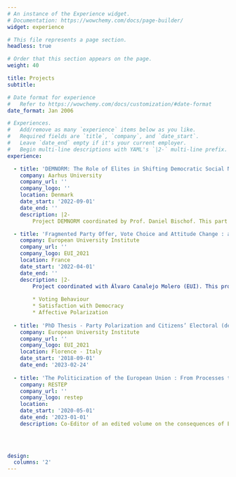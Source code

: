 ```yaml
---
# An instance of the Experience widget.
# Documentation: https://wowchemy.com/docs/page-builder/
widget: experience

# This file represents a page section.
headless: true

# Order that this section appears on the page.
weight: 40

title: Projects
subtitle:

# Date format for experience
#   Refer to https://wowchemy.com/docs/customization/#date-format
date_format: Jan 2006

# Experiences.
#   Add/remove as many `experience` items below as you like.
#   Required fields are `title`, `company`, and `date_start`.
#   Leave `date_end` empty if it's your current employer.
#   Begin multi-line descriptions with YAML's `|2-` multi-line prefix.
experience:

  - title: 'DEMNORM: The Role of Elites in Shifting Democratic Social Norms'
    company: Aarhus University
    company_url: ''
    company_logo: ''
    location: Denmark
    date_start: '2022-09-01'
    date_end: ''
    description: |2-
        Project DEMNORM coordinated by Prof. Daniel Bischof. This part of the project aims to determine whether elites shifted democratic social norms across established democracies in the past 10 years, using a computational text analysis approach.

  - title: 'Fragmented Party Offer, Vote Choice and Attitude Change : a Study on Right-wing Voters in the 2022 French Presidential Elections'
    company: European University Institute
    company_url: ''
    company_logo: EUI_2021
    location: France
    date_start: '2022-04-01'
    date_end: ''
    description: |2-
        Project coordinated with Álvaro Canalejo Molero (EUI). This project aims to assess the effect of (radical right) new party entry on : 
        
        * Voting Behaviour
        * Satisfaction with Democracy
        * Affective Polarization
        
  - title: 'PhD Thesis - Party Polarization and Citizens’ Electoral (de)Mobilization in European Multiparty Systems : The Role of Fear and Indifference as Political Reactions'
    company: European University Institute
    company_url: ''
    company_logo: EUI_2021
    location: Florence - Italy
    date_start: '2018-09-01'
    date_end: '2023-02-24'
    
  - title: 'The Politicization of the European Union : From Processes to Consequences'
    company: RESTEP
    company_url: ''
    company_logo: restep
    location: 
    date_start: '2020-05-01'
    date_end: '2023-01-01'
    description: Co-Editor of an edited volume on the consequences of EU Politicization with Anne-Marie Houde, Thomas Laloux, Heidi Mercenier, Damien Pennetreau and Alban Versailles
        

        

design:
  columns: '2'
---
```

